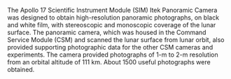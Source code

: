The Apollo 17 Scientific Instrument Module (SIM) Itek Panoramic Camera was designed to obtain high-resolution panoramic photographs, on black and white film, with stereoscopic and monoscopic coverage of the lunar surface. The panoramic camera, which was housed in the Command Service Module (CSM) and scanned the lunar surface from lunar orbit, also provided supporting photographic data for the other CSM cameras and experiments. The camera provided photographs of 1-m to 2-m resolution from an orbital altitude of 111 km. About 1500 useful photographs were obtained.